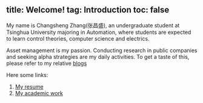 title: Welcome!
tag: Introduction
toc: false
---


My name is Changsheng Zhang(张昌盛), an undergraduate student at Tsinghua University majoring in Automation, where students are expected to learn control theories, computer science and electrics.

Asset management is my passion. Conducting research in public companies and seeking alpha strategies are my daily activities. To get a taste of this, please refer to my relative [blogs](http://glennzhang.com/categories/Investment/)

Here some links:
1. [My resume](http://glennzhang.com/2015/10/19/cv/#more)
2. [My academic work](http://glennzhang.com/categories/Academic/)

